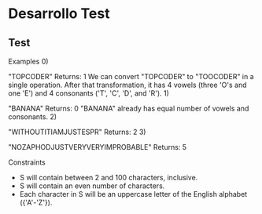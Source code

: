 # Desarrollo Test

## Test 

Examples
0)	
    	
"TOPCODER"
Returns: 1
We can convert "TOPCODER" to "TOOCODER" in a single operation. After that transformation, it has 4 vowels (three 'O's and one 'E') and 4 consonants ('T', 'C', 'D', and 'R').
1)	
    	
"BANANA"
Returns: 0
"BANANA" already has equal number of vowels and consonants.
2)	
    	
"WITHOUTITIAMJUSTESPR"
Returns: 2
3)	
    	
"NOZAPHODJUSTVERYVERYIMPROBABLE"
Returns: 5


Constraints
-	S will contain between 2 and 100 characters, inclusive.
-	S will contain an even number of characters.
-	Each character in S will be an uppercase letter of the English alphabet ({'A'-'Z'}).
